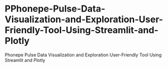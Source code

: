 # PPhonepe-Pulse-Data-Visualization-and-Exploration-User-Friendly-Tool-Using-Streamlit-and-Plotly
Phonepe Pulse Data Visualization and Exploration User-Friendly Tool Using Streamlit and Plotly
